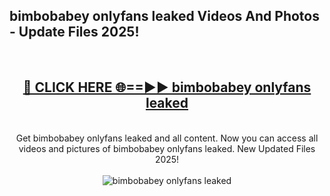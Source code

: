 <h2>bimbobabey onlyfans leaked Videos And Photos - Update Files 2025!</h2>
<br>
<div align="center">
<h2><a href="https://linkcuts.com/hfmhzwbr" rel="nofollow">🔴 CLICK HERE 🌐==►► bimbobabey onlyfans leaked</a></h2>
<br>
Get bimbobabey onlyfans leaked and all content. Now you can access all videos and pictures of bimbobabey onlyfans leaked. New Updated Files 2025!
<br>
<br>
<a href="https://linkcuts.com/hfmhzwbr" rel="nofollow" data-target="animated-image.originalLink"><img src="https://i.ibb.co.com/WyWwxjT/player-gif2.gif" alt="bimbobabey onlyfans leaked" style="max-width: 100%; display: inline-block;" data-target="animated-image.originalImage"></a>
</div>
<br>